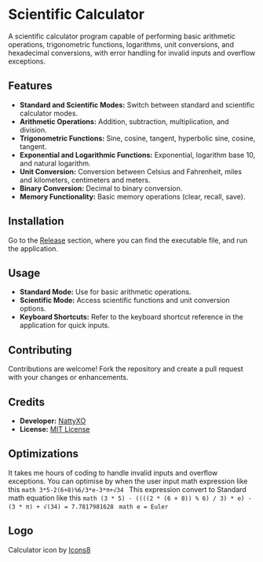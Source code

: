 # Scientific Calculator
A scientific calculator program capable of performing basic arithmetic operations, trigonometric functions, logarithms, unit conversions, and hexadecimal conversions, with error handling for invalid inputs and overflow exceptions.

## Features

- **Standard and Scientific Modes:** Switch between standard and scientific calculator modes.
- **Arithmetic Operations:** Addition, subtraction, multiplication, and division.
- **Trigonometric Functions:** Sine, cosine, tangent, hyperbolic sine, cosine, tangent.
- **Exponential and Logarithmic Functions:** Exponential, logarithm base 10, and natural logarithm.
- **Unit Conversion:** Conversion between Celsius and Fahrenheit, miles and kilometers, centimeters and meters.
- **Binary Conversion:** Decimal to binary conversion.
- **Memory Functionality:** Basic memory operations (clear, recall, save).

## Installation

Go to the [Release](https://github.com/NattyXO/Scientific-calculator/releases) section, where you can find the executable file, and run the application.

## Usage

- **Standard Mode:** Use for basic arithmetic operations.
- **Scientific Mode:** Access scientific functions and unit conversion options.
- **Keyboard Shortcuts:** Refer to the keyboard shortcut reference in the application for quick inputs.
## Contributing

Contributions are welcome! Fork the repository and create a pull request with your changes or enhancements.

## Credits

- **Developer:** [NattyXO](https://github.com/NattyXO)
- **License:** [MIT License](LICENSE)

## Optimizations

It takes me hours of coding to handle invalid inputs and overflow exceptions.
You can optimise by when the user input math expression like this ```math 3*5-2(6+8)%6/3*e-3*π+√34 ```
This expression convert to Standard math equation like this ```math (3 * 5) - ((((2 * (6 + 8)) % 6) / 3) * e) - (3 * π) + √(34) = 7.7817981628 ```
```math e = Euler ```

## Logo

Calculator icon by [Icons8](https://icons8.com/)
